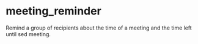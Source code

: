 # meeting_reminder
Remind a group of recipients about the time of a meeting and the time left until sed meeting.
